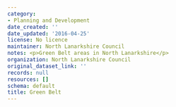 ```yaml
---
category:
- Planning and Development
date_created: ''
date_updated: '2016-04-25'
license: No licence
maintainer: North Lanarkshire Council
notes: <p>Green Belt areas in North Lanarkshire</p>
organization: North Lanarkshire Council
original_dataset_link: ''
records: null
resources: []
schema: default
title: Green Belt
---
```

